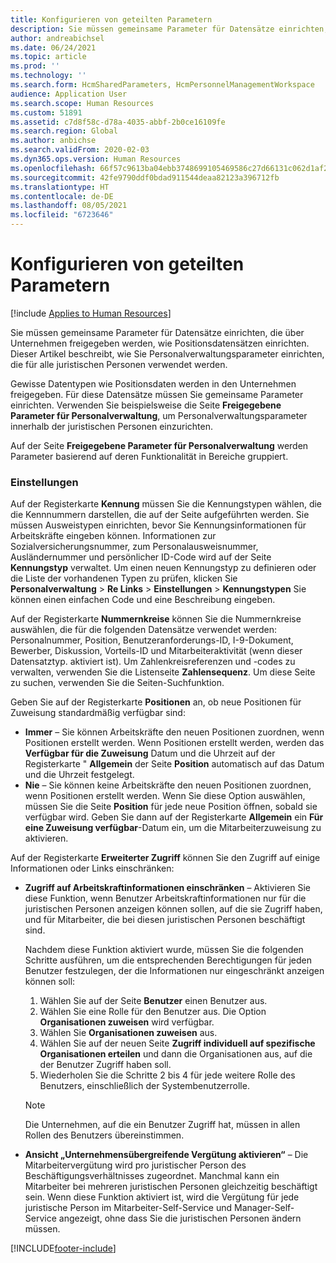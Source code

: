 ```yaml
---
title: Konfigurieren von geteilten Parametern
description: Sie müssen gemeinsame Parameter für Datensätze einrichten, die über Unternehmen freigegeben werden, wie Positionsdatensätzen einrichten. Dieser Artikel beschreibt, wie Sie Personalverwaltungsparameter einrichten, die für alle juristischen Personen verwendet werden.
author: andreabichsel
ms.date: 06/24/2021
ms.topic: article
ms.prod: ''
ms.technology: ''
ms.search.form: HcmSharedParameters, HcmPersonnelManagementWorkspace
audience: Application User
ms.search.scope: Human Resources
ms.custom: 51891
ms.assetid: c7d8f58c-d78a-4035-abbf-2b0ce16109fe
ms.search.region: Global
ms.author: anbichse
ms.search.validFrom: 2020-02-03
ms.dyn365.ops.version: Human Resources
ms.openlocfilehash: 66f57c9613ba04ebb3748699105469586c27d66131c062d1af286b24199c4be7
ms.sourcegitcommit: 42fe9790ddf0bdad911544deaa82123a396712fb
ms.translationtype: HT
ms.contentlocale: de-DE
ms.lasthandoff: 08/05/2021
ms.locfileid: "6723646"
---
```

# <a name="configure-shared-parameters"></a>Konfigurieren von geteilten Parametern

[!include [Applies to Human Resources](../includes/applies-to-hr.md)]

Sie müssen gemeinsame Parameter für Datensätze einrichten, die über Unternehmen freigegeben werden, wie Positionsdatensätzen einrichten. Dieser Artikel beschreibt, wie Sie Personalverwaltungsparameter einrichten, die für alle juristischen Personen verwendet werden.

Gewisse Datentypen wie Positionsdaten werden in den Unternehmen freigegeben. Für diese Datensätze müssen Sie gemeinsame Parameter einrichten. Verwenden Sie beispielsweise die Seite **Freigegebene Parameter für Personalverwaltung**, um Personalverwaltungsparameter innerhalb der juristischen Personen einzurichten. 

Auf der Seite **Freigegebene Parameter für Personalverwaltung** werden Parameter basierend auf deren Funktionalität in Bereiche gruppiert. 

### <a name="settings"></a>Einstellungen
Auf der Registerkarte **Kennung** müssen Sie die Kennungstypen wählen, die die Kennnummern darstellen, die auf der Seite aufgeführten werden. Sie müssen Ausweistypen einrichten, bevor Sie Kennungsinformationen für Arbeitskräfte eingeben können. Informationen zur Sozialversicherungsnummer, zum Personalausweisnummer, Ausländernummer und persönlicher ID-Code wird auf der Seite **Kennungstyp** verwaltet. Um einen neuen Kennungstyp zu definieren oder die Liste der vorhandenen Typen zu prüfen, klicken Sie **Personalverwaltung** &gt; **Re Links** &gt; **Einstellungen** &gt; **Kennungstypen** Sie können einen einfachen Code und eine Beschreibung eingeben. 

Auf der Registerkarte **Nummernkreise** können Sie die Nummernkreise auswählen, die für die folgenden Datensätze verwendet werden: Personalnummer, Position, Benutzeranforderungs-ID, I-9-Dokument, Bewerber, Diskussion, Vorteils-ID und Mitarbeiteraktivität (wenn dieser Datensatztyp. aktiviert ist). Um Zahlenkreisreferenzen und -codes zu verwalten, verwenden Sie die Listenseite **Zahlensequenz**. Um diese Seite zu suchen, verwenden Sie die Seiten-Suchfunktion. 

Geben Sie auf der Registerkarte **Positionen** an, ob neue Positionen für Zuweisung standardmäßig verfügbar sind:

- **Immer** – Sie können Arbeitskräfte den neuen Positionen zuordnen, wenn Positionen erstellt werden. Wenn Positionen erstellt werden, werden das **Verfügbar für die Zuweisung** Datum und die Uhrzeit auf der Registerkarte " **Allgemein** der Seite **Position** automatisch auf das Datum und die Uhrzeit festgelegt.
- **Nie** – Sie können keine Arbeitskräfte den neuen Positionen zuordnen, wenn Positionen erstellt werden. Wenn Sie diese Option auswählen, müssen Sie die Seite **Position** für jede neue Position öffnen, sobald sie verfügbar wird. Geben Sie dann auf der Registerkarte **Allgemein** ein **Für eine Zuweisung verfügbar**-Datum ein, um die Mitarbeiterzuweisung zu aktivieren.

Auf der Registerkarte **Erweiterter Zugriff** können Sie den Zugriff auf einige Informationen oder Links einschränken:

- **Zugriff auf Arbeitskraftinformationen einschränken** – Aktivieren Sie diese Funktion, wenn Benutzer Arbeitskraftinformationen nur für die juristischen Personen anzeigen können sollen, auf die sie Zugriff haben, und für Mitarbeiter, die bei diesen juristischen Personen beschäftigt sind.

    Nachdem diese Funktion aktiviert wurde, müssen Sie die folgenden Schritte ausführen, um die entsprechenden Berechtigungen für jeden Benutzer festzulegen, der die Informationen nur eingeschränkt anzeigen können soll:

    1. Wählen Sie auf der Seite **Benutzer** einen Benutzer aus.
    1. Wählen Sie eine Rolle für den Benutzer aus. Die Option **Organisationen zuweisen** wird verfügbar.
    1. Wählen Sie **Organisationen zuweisen** aus.
    1. Wählen Sie auf der neuen Seite **Zugriff individuell auf spezifische Organisationen erteilen** und dann die Organisationen aus, auf die der Benutzer Zugriff haben soll.
    1. Wiederholen Sie die Schritte 2 bis 4 für jede weitere Rolle des Benutzers, einschließlich der Systembenutzerrolle.

    > [!NOTE]
    > Die Unternehmen, auf die ein Benutzer Zugriff hat, müssen in allen Rollen des Benutzers übereinstimmen.

- **Ansicht „Unternehmensübergreifende Vergütung aktivieren“** – Die Mitarbeitervergütung wird pro juristischer Person des Beschäftigungsverhältnisses zugeordnet. Manchmal kann ein Mitarbeiter bei mehreren juristischen Personen gleichzeitig beschäftigt sein. Wenn diese Funktion aktiviert ist, wird die Vergütung für jede juristische Person im Mitarbeiter-Self-Service und Manager-Self-Service angezeigt, ohne dass Sie die juristischen Personen ändern müssen. 

[!INCLUDE[footer-include](../includes/footer-banner.md)]
